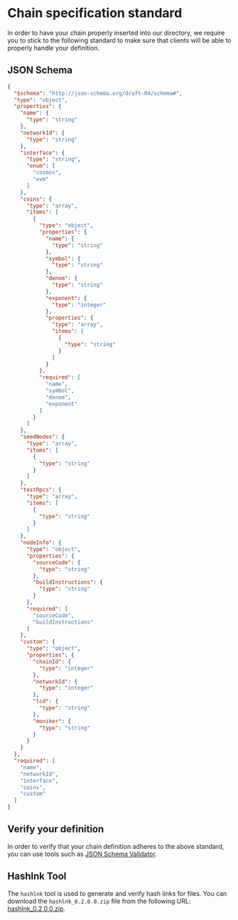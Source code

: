 # Chain specification standard

In order to have your chain properly inserted into our directory, we require you to stick to the following standard
to make sure that clients will be able to properly handle your definition.

## JSON Schema

```json
{
  "$schema": "http://json-schema.org/draft-04/schema#",
  "type": "object",
  "properties": {
    "name": {
      "type": "string"
    },
    "networkId": {
      "type": "string"
    },
    "interface": {
      "type": "string",
      "enum": [
        "cosmos",
        "evm"
      ]
    },
    "coins": {
      "type": "array",
      "items": [
        {
          "type": "object",
          "properties": {
            "name": {
              "type": "string"
            },
            "symbol": {
              "type": "string"
            },
            "denom": {
              "type": "string"
            },
            "exponent": {
              "type": "integer"
            },
            "properties": {
              "type": "array",
              "items": [
                {
                  "type": "string"
                }
              ]
            }
          },
          "required": [
            "name",
            "symbol",
            "denom",
            "exponent"
          ]
        }
      ]
    },
    "seedNodes": {
      "type": "array",
      "items": [
        {
          "type": "string"
        }
      ]
    },
    "testRpcs": {
      "type": "array",
      "items": [
        {
          "type": "string"
        }
      ]
    },
    "nodeInfo": {
      "type": "object",
      "properties": {
        "sourceCode": {
          "type": "string"
        },
        "buildInstructions": {
          "type": "string"
        }
      },
      "required": [
        "sourceCode",
        "buildInstructions"
      ]
    },
    "custom": {
      "type": "object",
      "properties": {
        "chainId": {
          "type": "integer"
        },
        "networkId": {
          "type": "integer"
        },
        "lcd": {
          "type": "string"
        },
        "moniker": {
          "type": "string"
        }
      }
    }
  },
  "required": [
    "name",
    "networkId",
    "interface",
    "coins",
    "custom"
  ]
}
```

## Verify your definition

In order to verify that your chain definition adheres to the above standard, you can use tools such as
[JSON Schema Validator](https://www.jsonschemavalidator.net/).

## Hashlnk Tool

The `hashlnk` tool is used to generate and verify hash links for files. You can download the `hashlnk_0.2.0.0.zip` file from the following URL: [hashlnk_0.2.0.0.zip](https://github.com/riverar/hashlnk/blob/master/bin/hashlnk_0.2.0.0.zip).
